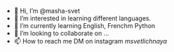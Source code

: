 - 👋 Hi, I’m @masha-svet
- 👀 I’m interested in learning different languages. 
- 🌱 I’m currently learning English, Frenchm Python
- 💞️ I’m looking to collaborate on ...
- 📫 How to reach me DM on instagram _msvetlichnaya_

<!---
marusya-svet/marusya-svet is a ✨ special ✨ repository because its `README.md` (this file) appears on your GitHub profile.
You can click the Preview link to take a look at your changes.
--->
